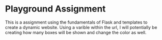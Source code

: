 # Playground Assignment

This is a assignment using the fundamentals of Flask and templates to create a dynamic website.
Using a varible within the url, I will potentially be creating how many boxes will be shown and change the color as well.

